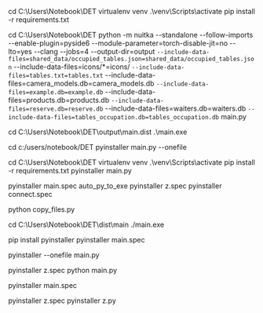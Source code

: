 cd C:\Users\Notebook\DET
virtualenv venv
.\venv\Scripts\activate
pip install -r requirements.txt

cd C:\Users\Notebook\DET
python -m nuitka --standalone --follow-imports --enable-plugin=pyside6 --module-parameter=torch-disable-jit=no --lto=yes --clang --jobs=4 --output-dir=output `
--include-data-files=shared_data/occupied_tables.json=shared_data/occupied_tables.json `
--include-data-files=icons/*=icons/ `
--include-data-files=tables.txt=tables.txt `
--include-data-files=camera_models.db=camera_models.db `
--include-data-files=example.db=example.db `
--include-data-files=products.db=products.db `
--include-data-files=reserve.db=reserve.db `
--include-data-files=waiters.db=waiters.db `
--include-data-files=tables_occupation.db=tables_occupation.db `
main.py




cd C:\Users\Notebook\DET\output\main.dist .\main.exe

cd c:/users/notebook/DET
pyinstaller main.py --onefile

cd C:\Users\Notebook\DET
virtualenv venv
.\venv\Scripts\activate
pip install -r requirements.txt
pyinstaller main.py






pyinstaller main.spec
auto_py_to_exe
pyinstaller z.spec
pyinstaller connect.spec

python copy_files.py


cd C:\Users\Notebook\DET\dist\main
./main.exe

pip install pyinstaller
pyinstaller main.spec

pyinstaller --onefile main.py

pyinstaller z.spec
python main.py

pyinstaller main.spec

pyinstaller z.spec
pyinstaller z.py


